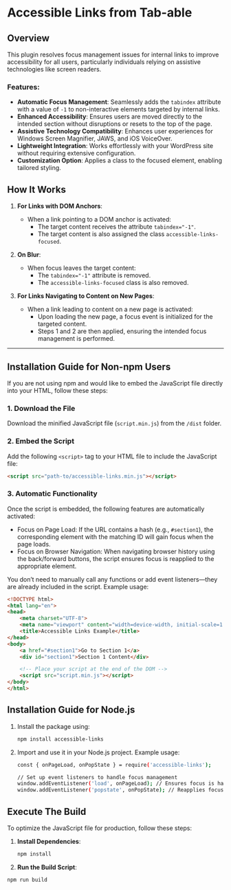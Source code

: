 # Accessible Links from Tab-able

## Overview
This plugin resolves focus management issues for internal links to improve accessibility for all users, particularly individuals relying on assistive technologies like screen readers.

### Features:
- **Automatic Focus Management**: Seamlessly adds the `tabindex` attribute with a value of `-1` to non-interactive elements targeted by internal links.
- **Enhanced Accessibility**: Ensures users are moved directly to the intended section without disruptions or resets to the top of the page.
- **Assistive Technology Compatibility**: Enhances user experiences for Windows Screen Magnifier, JAWS, and iOS VoiceOver. 
- **Lightweight Integration**: Works effortlessly with your WordPress site without requiring extensive configuration.
- **Customization Option**: Applies a class to the focused element, enabling tailored styling.

## How It Works

1. **For Links with DOM Anchors**:
   - When a link pointing to a DOM anchor is activated:
     - The target content receives the attribute `tabindex="-1"`.
     - The target content is also assigned the class `accessible-links-focused`.

2. **On Blur**:
   - When focus leaves the target content:
     - The `tabindex="-1"` attribute is removed.
     - The `accessible-links-focused` class is also removed.

3. **For Links Navigating to Content on New Pages**:
   - When a link leading to content on a new page is activated:
     - Upon loading the new page, a focus event is initialized for the targeted content.
     - Steps 1 and 2 are then applied, ensuring the intended focus management is performed.

---
## Installation Guide for Non-npm Users

If you are not using npm and would like to embed the JavaScript file directly into your HTML, follow these steps:

### 1. Download the File
Download the minified JavaScript file (`script.min.js`) from the `/dist` folder.

### 2. Embed the Script
Add the following `<script>` tag to your HTML file to include the JavaScript file:
```html
<script src="path-to/accessible-links.min.js"></script>
```
### 3. Automatic Functionality
Once the script is embedded, the following features are automatically activated:
- Focus on Page Load: If the URL contains a hash (e.g., `#section1`), the corresponding element with the matching ID will gain focus when the page loads.
- Focus on Browser Navigation: When navigating browser history using the back/forward buttons, the script ensures focus is reapplied to the appropriate element.

You don’t need to manually call any functions or add event listeners—they are already included in the script.
Example usage:
```html
<!DOCTYPE html>
<html lang="en">
<head>
    <meta charset="UTF-8">
    <meta name="viewport" content="width=device-width, initial-scale=1.0">
    <title>Accessible Links Example</title>
</head>
<body>
    <a href="#section1">Go to Section 1</a>
    <div id="section1">Section 1 Content</div>

    <!-- Place your script at the end of the DOM -->
    <script src="script.min.js"></script>
</body>
</html>
```

## Installation Guide for Node.js

1. Install the package using:
   ```bash
   npm install accessible-links
   ```
2. Import and use it in your Node.js project. 
   Example usage:
   ```bash
   const { onPageLoad, onPopState } = require('accessible-links');

   // Set up event listeners to handle focus management
   window.addEventListener('load', onPageLoad); // Ensures focus is handled when the page loads with a hash fragment
   window.addEventListener('popstate', onPopState); // Reapplies focus when navigating browser history
   ```

## Execute The Build
To optimize the JavaScript file for production, follow these steps:

1. **Install Dependencies**:
   ```bash
   npm install
   ```
2. **Run the Build Script**:
  ```bash
  npm run build
  ``` 